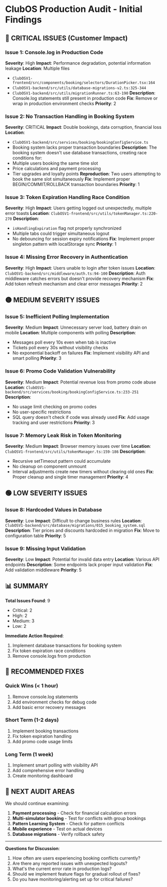 # ClubOS Production Audit - Initial Findings

## 🔴 CRITICAL ISSUES (Customer Impact)

### Issue 1: Console.log in Production Code
**Severity**: High
**Impact**: Performance degradation, potential information leakage
**Location**: Multiple files
- `ClubOSV1-frontend/src/components/booking/selectors/DurationPicker.tsx:164`
- `ClubOSV1-backend/src/utils/database-migrations-v2.ts:325-344`
- `ClubOSV1-backend/src/utils/migrationRunner.ts:63-190`
**Description**: Console.log statements still present in production code
**Fix**: Remove or wrap in production environment checks
**Priority**: 2

### Issue 2: No Transaction Handling in Booking System
**Severity**: CRITICAL
**Impact**: Double bookings, data corruption, financial loss
**Location**:
- `ClubOSV1-backend/src/services/booking/bookingConfigService.ts`
- Booking system lacks proper transaction boundaries
**Description**: The booking system doesn't use database transactions, creating race conditions for:
- Multiple users booking the same time slot
- Price calculations and payment processing
- Tier upgrades and loyalty points
**Reproduction**: Two users attempting to book the same slot simultaneously
**Fix**: Implement proper BEGIN/COMMIT/ROLLBACK transaction boundaries
**Priority**: 1

### Issue 3: Token Expiration Handling Race Condition
**Severity**: High
**Impact**: Users getting logged out unexpectedly, multiple error toasts
**Location**: `ClubOSV1-frontend/src/utils/tokenManager.ts:220-270`
**Description**:
- `isHandlingExpiration` flag not properly synchronized
- Multiple tabs could trigger simultaneous logout
- No debouncing for session expiry notifications
**Fix**: Implement proper singleton pattern with localStorage sync
**Priority**: 1

### Issue 4: Missing Error Recovery in Authentication
**Severity**: High
**Impact**: Users unable to login after token issues
**Location**: `ClubOSV1-backend/src/middleware/auth.ts:94-100`
**Description**: Auth middleware catches errors but doesn't provide recovery mechanism
**Fix**: Add token refresh mechanism and clear error messages
**Priority**: 2

## 🟡 MEDIUM SEVERITY ISSUES

### Issue 5: Inefficient Polling Implementation
**Severity**: Medium
**Impact**: Unnecessary server load, battery drain on mobile
**Location**: Multiple components with polling
**Description**:
- Messages poll every 10s even when tab is inactive
- Tickets poll every 30s without visibility checks
- No exponential backoff on failures
**Fix**: Implement visibility API and smart polling
**Priority**: 3

### Issue 6: Promo Code Validation Vulnerability
**Severity**: Medium
**Impact**: Potential revenue loss from promo code abuse
**Location**: `ClubOSV1-backend/src/services/booking/bookingConfigService.ts:233-251`
**Description**:
- No usage limit checking on promo codes
- No user-specific restrictions
- SQL query doesn't check if code was already used
**Fix**: Add usage tracking and user restrictions
**Priority**: 3

### Issue 7: Memory Leak Risk in Token Monitoring
**Severity**: Medium
**Impact**: Browser memory issues over time
**Location**: `ClubOSV1-frontend/src/utils/tokenManager.ts:159-186`
**Description**:
- Recursive setTimeout pattern could accumulate
- No cleanup on component unmount
- Interval adjustments create new timers without clearing old ones
**Fix**: Proper cleanup and single timer management
**Priority**: 4

## 🟢 LOW SEVERITY ISSUES

### Issue 8: Hardcoded Values in Database
**Severity**: Low
**Impact**: Difficult to change business rules
**Location**: `ClubOSV1-backend/src/database/migrations/015_booking_system.sql`
**Description**: Tier prices and discounts hardcoded in migration
**Fix**: Move to configuration table
**Priority**: 5

### Issue 9: Missing Input Validation
**Severity**: Low
**Impact**: Potential for invalid data entry
**Location**: Various API endpoints
**Description**: Some endpoints lack proper input validation
**Fix**: Add validation middleware
**Priority**: 5

## 📊 SUMMARY

**Total Issues Found**: 9
- Critical: 2
- High: 2
- Medium: 3
- Low: 2

**Immediate Action Required**:
1. Implement database transactions for booking system
2. Fix token expiration race conditions
3. Remove console.logs from production

## 🎯 RECOMMENDED FIXES

### Quick Wins (< 1 hour)
1. Remove console.log statements
2. Add environment checks for debug code
3. Add basic error recovery messages

### Short Term (1-2 days)
1. Implement booking transactions
2. Fix token expiration handling
3. Add promo code usage limits

### Long Term (1 week)
1. Implement smart polling with visibility API
2. Add comprehensive error handling
3. Create monitoring dashboard

## 🔄 NEXT AUDIT AREAS

We should continue examining:
1. **Payment processing** - Check for financial calculation errors
2. **Multi-simulator booking** - Test for conflicts with group bookings
3. **Pattern Learning System** - Check for pattern conflicts
4. **Mobile experience** - Test on actual devices
5. **Database migrations** - Verify rollback safety

---

**Questions for Discussion**:
1. How often are users experiencing booking conflicts currently?
2. Are there any reported issues with unexpected logouts?
3. What's the current error rate in production logs?
4. Should we implement feature flags for gradual rollout of fixes?
5. Do you have monitoring/alerting set up for critical failures?